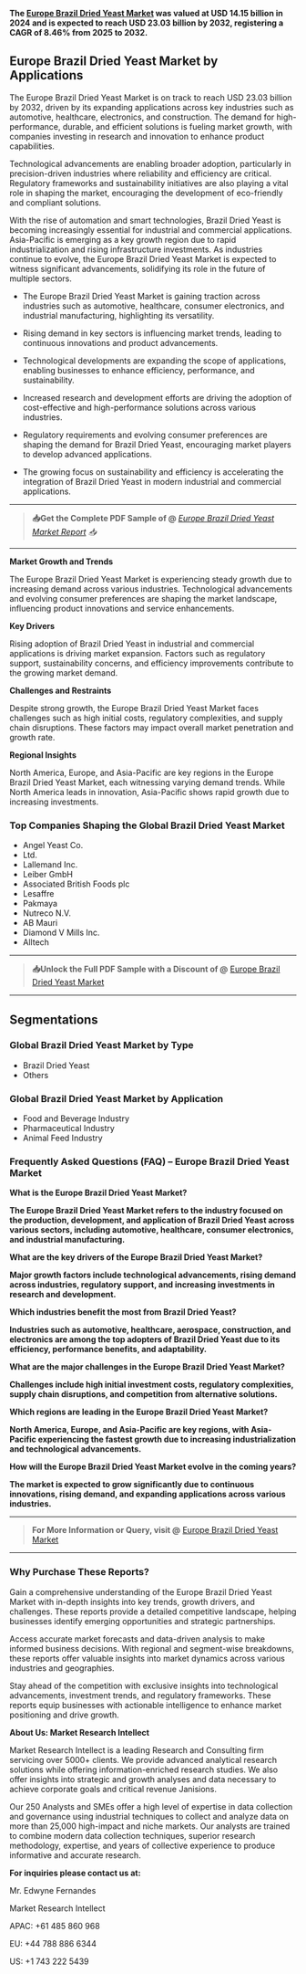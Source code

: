 <p><strong>The <a href="https://www.marketresearchintellect.com/download-sample/?rid=1012259&amp;utm_source=Pulse-April-Europe&amp;utm_medium=852">Europe Brazil Dried Yeast Market</a> was valued at USD 14.15 billion in 2024 and is expected to reach USD 23.03 billion by 2032, registering a CAGR of 8.46% from 2025 to 2032.</strong></p><h2>Europe Brazil Dried Yeast Market by Applications&nbsp;</h2><p><p>The Europe Brazil Dried Yeast Market is on track to reach USD 23.03 billion by 2032, driven by its expanding applications across key industries such as automotive, healthcare, electronics, and construction. The demand for high-performance, durable, and efficient solutions is fueling market growth, with companies investing in research and innovation to enhance product capabilities.</p><p>Technological advancements are enabling broader adoption, particularly in precision-driven industries where reliability and efficiency are critical. Regulatory frameworks and sustainability initiatives are also playing a vital role in shaping the market, encouraging the development of eco-friendly and compliant solutions.</p><p>With the rise of automation and smart technologies, Brazil Dried Yeast is becoming increasingly essential for industrial and commercial applications. Asia-Pacific is emerging as a key growth region due to rapid industrialization and rising infrastructure investments. As industries continue to evolve, the Europe Brazil Dried Yeast Market is expected to witness significant advancements, solidifying its role in the future of multiple sectors.</p></p><ul><li><p>The Europe Brazil Dried Yeast Market is gaining traction across industries such as automotive, healthcare, consumer electronics, and industrial manufacturing, highlighting its versatility.</p></li><li><p>Rising demand in key sectors is influencing market trends, leading to continuous innovations and product advancements.</p></li><li><p>Technological developments are expanding the scope of applications, enabling businesses to enhance efficiency, performance, and sustainability.</p></li><li><p>Increased research and development efforts are driving the adoption of cost-effective and high-performance solutions across various industries.</p></li><li><p>Regulatory requirements and evolving consumer preferences are shaping the demand for Brazil Dried Yeast, encouraging market players to develop advanced applications.</p></li><li><p>The growing focus on sustainability and efficiency is accelerating the integration of Brazil Dried Yeast in modern industrial and commercial applications.</p></li></ul><hr /><blockquote><p><strong><span class="font-[700]">📥Get the Complete PDF Sample of @ </span></strong><em><span class="font-[700]"><a href="https://www.marketresearchintellect.com/download-sample/?rid=1012259&amp;utm_source=Pulse-April-Europe&amp;utm_medium=852" target="_blank" data-tracking-control-name="article-ssr-frontend-pulse_little-text-block" data-tracking-will-navigate="" data-test-link="">Europe Brazil Dried Yeast Market Report</a>&nbsp;📥</span></em></p></blockquote><hr /><p class="" data-start="77" data-end="360"><strong data-start="77" data-end="105">Market Growth and Trends</strong></p><p class="" data-start="77" data-end="360">The Europe Brazil Dried Yeast Market is experiencing steady growth due to increasing demand across various industries. Technological advancements and evolving consumer preferences are shaping the market landscape, influencing product innovations and service enhancements.</p><p class="" data-start="362" data-end="606"><strong data-start="362" data-end="377">Key Drivers</strong></p><p class="" data-start="362" data-end="606">Rising adoption of Brazil Dried Yeast in industrial and commercial applications is driving market expansion. Factors such as regulatory support, sustainability concerns, and efficiency improvements contribute to the growing market demand.</p><p class="" data-start="608" data-end="849"><strong data-start="608" data-end="637">Challenges and Restraints</strong></p><p class="" data-start="608" data-end="849">Despite strong growth, the Europe Brazil Dried Yeast Market faces challenges such as high initial costs, regulatory complexities, and supply chain disruptions. These factors may impact overall market penetration and growth rate.</p><p class="" data-start="851" data-end="1095"><strong data-start="851" data-end="872">Regional Insights</strong></p><p class="" data-start="851" data-end="1095">North America, Europe, and Asia-Pacific are key regions in the Europe Brazil Dried Yeast Market, each witnessing varying demand trends. While North America leads in innovation, Asia-Pacific shows rapid growth due to increasing investments.</p><p><h3>Top Companies Shaping the Global Brazil Dried Yeast Market </h3><ul><li>Angel Yeast Co.</li><li>Ltd.</li><li>Lallemand Inc.</li><li>Leiber GmbH</li><li>Associated British Foods plc</li><li>Lesaffre</li><li>Pakmaya</li><li>Nutreco N.V.</li><li>AB Mauri</li><li>Diamond V Mills Inc.</li><li>Alltech</li></ul></p><hr /><blockquote><p><strong>📥Unlock the Full PDF Sample with a Discount of @</strong> <a href="https://www.marketresearchintellect.com/ask-for-discount/?rid=1012259&amp;utm_source=Pulse-April-Europe&amp;utm_medium=852">Europe Brazil Dried Yeast Market</a></p></blockquote><hr /><p><h2>Segmentations</h2><h3>Global Brazil Dried Yeast Market by Type</h3><ul><li>Brazil Dried Yeast</li><li>Others</li></ul><h3>Global Brazil Dried Yeast Market by Application</h3><ul><li>Food and Beverage Industry</li><li>Pharmaceutical Industry</li><li>Animal Feed Industry</li></ul></p><h3><strong>Frequently Asked Questions (FAQ) &ndash; Europe Brazil Dried Yeast Market</strong></h3><p><strong>What is the Europe Brazil Dried Yeast Market?</strong></p><p><strong>The Europe Brazil Dried Yeast Market refers to the industry focused on the production, development, and application of Brazil Dried Yeast across various sectors, including automotive, healthcare, consumer electronics, and industrial manufacturing.</strong></p><p><strong>What are the key drivers of the Europe Brazil Dried Yeast Market?</strong></p><p><strong>Major growth factors include technological advancements, rising demand across industries, regulatory support, and increasing investments in research and development.</strong></p><p><strong>Which industries benefit the most from Brazil Dried Yeast?</strong></p><p><strong>Industries such as automotive, healthcare, aerospace, construction, and electronics are among the top adopters of Brazil Dried Yeast due to its efficiency, performance benefits, and adaptability.</strong></p><p><strong>What are the major challenges in the Europe Brazil Dried Yeast Market?</strong></p><p><strong>Challenges include high initial investment costs, regulatory complexities, supply chain disruptions, and competition from alternative solutions.</strong></p><p><strong>Which regions are leading in the Europe Brazil Dried Yeast Market?</strong></p><p><strong>North America, Europe, and Asia-Pacific are key regions, with Asia-Pacific experiencing the fastest growth due to increasing industrialization and technological advancements.</strong></p><p><strong>How will the Europe Brazil Dried Yeast Market evolve in the coming years?</strong></p><p><strong>The market is expected to grow significantly due to continuous innovations, rising demand, and expanding applications across various industries.</strong></p><hr /><blockquote><p><span class="font-[700]"><strong>For More Information or Query, visit&nbsp;@</strong>&nbsp;</span><span class="font-[700]"><a href="https://www.marketresearchintellect.com/product/global-brazil-dried-yeast-market/?utm_source=Linkedin&utm_medium=852" target="_blank" data-tracking-control-name="article-ssr-frontend-pulse_little-text-block" data-tracking-will-navigate="" data-test-link="">Europe Brazil Dried Yeast Market</a></span></p></blockquote><hr /><h3><strong data-start="0" data-end="31">Why Purchase These Reports?</strong></h3><p class="" data-start="35" data-end="297">Gain a comprehensive understanding of the Europe Brazil Dried Yeast Market with in-depth insights into key trends, growth drivers, and challenges. These reports provide a detailed competitive landscape, helping businesses identify emerging opportunities and strategic partnerships.</p><p class="" data-start="299" data-end="540">Access accurate market forecasts and data-driven analysis to make informed business decisions. With regional and segment-wise breakdowns, these reports offer valuable insights into market dynamics across various industries and geographies.</p><p class="" data-start="542" data-end="784">Stay ahead of the competition with exclusive insights into technological advancements, investment trends, and regulatory frameworks. These reports equip businesses with actionable intelligence to enhance market positioning and drive growth.</p><p><strong><span class="font-[700]">About Us: Market Research Intellect</span></strong></p><p><span class="">Market Research Intellect is a leading Research and Consulting firm servicing over 5000+ clients. We provide advanced analytical research solutions while offering information-enriched research studies.&nbsp;</span>We also offer insights into strategic and growth analyses and data necessary to achieve corporate goals and critical revenue Janisions.</p><p><span class="">Our 250 Analysts and SMEs offer a high level of expertise in data collection and governance using industrial techniques to collect and analyze data on more than 25,000 high-impact and niche markets. Our analysts are trained to combine modern data collection techniques, superior research methodology, expertise, and years of collective experience to produce informative and accurate research.</span></p><p><strong>For inquiries please contact us at:</strong></p><p>Mr. Edwyne Fernandes</p><p>Market Research Intellect</p><p>APAC: +61 485 860 968</p><p>EU: +44 788 886 6344</p><p>US: +1 743 222 5439</p>